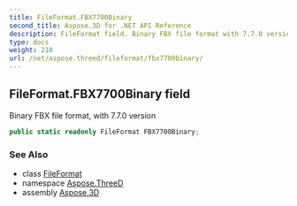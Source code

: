 ```yaml
---
title: FileFormat.FBX7700Binary
second_title: Aspose.3D for .NET API Reference
description: FileFormat field. Binary FBX file format with 7.7.0 version
type: docs
weight: 210
url: /net/aspose.threed/fileformat/fbx7700binary/
---
```

## FileFormat.FBX7700Binary field

Binary FBX file format, with 7.7.0 version

```csharp
public static readonly FileFormat FBX7700Binary;
```

### See Also

* class [FileFormat](../)
* namespace [Aspose.ThreeD](../../fileformat/)
* assembly [Aspose.3D](../../../)


